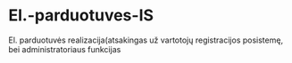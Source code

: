 # El.-parduotuves-IS
El. parduotuvės realizacija(atsakingas už vartotojų registracijos posistemę, bei administratoriaus funkcijas 

